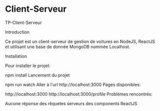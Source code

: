 # Client-Serveur

TP-Client-Serveur

Introduction

Ce projet est un client-serveur de gestion de voitures en NodeJS, ReactJS et utilisant une base de donnée MongoDB nommée Localhost.

Installation

Pour installer le projet:

npm install
Lancement du projet

npm run watch
Aller à l'url http://localhost:3000
Pages disponibles:

http://localhost:3000
http://localhost:3000/profile
Problèmes rencontrés:

Aucune réponse des rêquetes serveurs des components ReactJS
